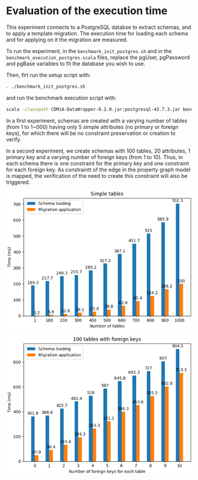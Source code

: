 # Evaluation of the execution time

This experiment connects to a PostgreSQL databse to extract schemas, and to apply a template migration. The execution time for loading each schema and for applying on it the migration are measured.

To run the experiment, in the `benchmark_init_postgres.sh` and in the `benchmark_execution_postgres.scala` files, replace the pgUser, pgPassword and pgBase variables to fit the database you wish to use.

Then, firt run the setup script with:
```bash
. ./benchmark_init_postgres.sh
```

and run the benchmark execution script with:
```bash
scala -classpath CDMiA-DataWrapper-0.2.0.jar:postgresql-42.7.3.jar benchmark_execution_postgres.scala
```

In a first experiment, schemas are created with a varying number of tables (from 1 to 1~000) having only 5 simple attributes (no primary or foreign keys), for which there will be no constraint preservation or creation to verify.

In a second experiment, we create schemas with 100 tables, 20 attributes, 1 primary key and a varying number of foreign keys (from 1 to 10). Thus, in each schema there is one constraint for the primary key and one constraint for each foreign key. As constraintt of the edge in the property graph model is mapped, the verification of the need to create this constraint will also be triggered.

![Execution time for simple tables](simple_tables.png "Execution time for simple tables")

![Execution time for tables with foreign keys](tables_with_fk.png "Execution time for tables with foreign keys")
